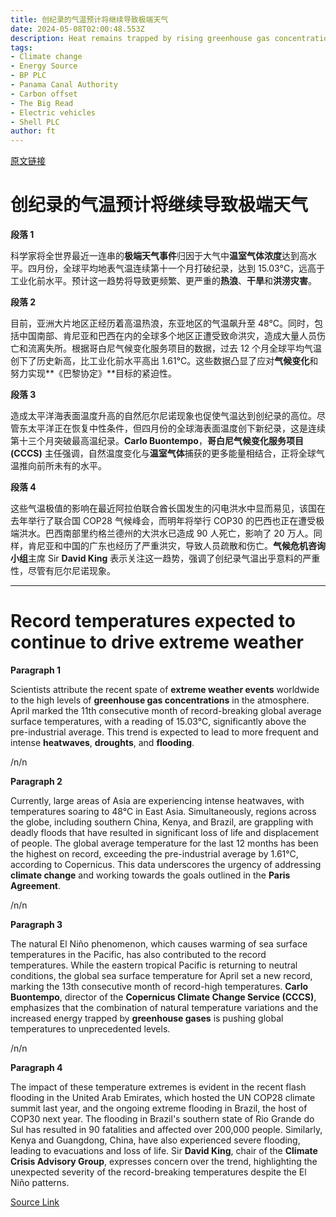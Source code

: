 ```yaml
---
title: 创纪录的气温预计将继续导致极端天气
date: 2024-05-08T02:00:48.553Z
description: Heat remains trapped by rising greenhouse gas concentrations despite cooling Pacific Ocean, scientists say
tags: 
- Climate change
- Energy Source
- BP PLC
- Panama Canal Authority
- Carbon offset
- The Big Read
- Electric vehicles
- Shell PLC
author: ft
---
```


[原文链接](https://ft.com/content/cf8f2870-6024-4c35-ae55-d0f9b465fdcd)

# 创纪录的气温预计将继续导致极端天气

**段落 1**

科学家将全世界最近一连串的**极端天气事件**归因于大气中**温室气体浓度**达到高水平。四月份，全球平均地表气温连续第十一个月打破纪录，达到 15.03°C，远高于工业化前水平。预计这一趋势将导致更频繁、更严重的**热浪**、**干旱**和**洪涝灾害**。

**段落 2**

目前，亚洲大片地区正经历着高温热浪，东亚地区的气温飙升至 48°C。同时，包括中国南部、肯尼亚和巴西在内的全球多个地区正遭受致命洪灾，造成大量人员伤亡和流离失所。根据哥白尼气候变化服务项目的数据，过去 12 个月全球平均气温创下了历史新高，比工业化前水平高出 1.61°C。这些数据凸显了应对**气候变化**和努力实现**《巴黎协定》**目标的紧迫性。

**段落 3**

造成太平洋海表面温度升高的自然厄尔尼诺现象也促使气温达到创纪录的高位。尽管东太平洋正在恢复中性条件，但四月份的全球海表面温度创下新纪录，这是连续第十三个月突破最高温纪录。**Carlo Buontempo**，**哥白尼气候变化服务项目 (CCCS)** 主任强调，自然温度变化与**温室气体**捕获的更多能量相结合，正将全球气温推向前所未有的水平。

**段落 4**

这些气温极值的影响在最近阿拉伯联合酋长国发生的闪电洪水中显而易见，该国在去年举行了联合国 COP28 气候峰会，而明年将举行 COP30 的巴西也正在遭受极端洪水。巴西南部里约格兰德州的大洪水已造成 90 人死亡，影响了 20 万人。同样，肯尼亚和中国的广东也经历了严重洪灾，导致人员疏散和伤亡。**气候危机咨询小组**主席 Sir **David King** 表示关注这一趋势，强调了创纪录气温出乎意料的严重性，尽管有厄尔尼诺现象。

---

# Record temperatures expected to continue to drive extreme weather 

**Paragraph 1** 

Scientists attribute the recent spate of **extreme weather events** worldwide to the high levels of **greenhouse gas concentrations** in the atmosphere. April marked the 11th consecutive month of record-breaking global average surface temperatures, with a reading of 15.03°C, significantly above the pre-industrial average. This trend is expected to lead to more frequent and intense **heatwaves**, **droughts**, and **flooding**. 

/n/n

**Paragraph 2** 

Currently, large areas of Asia are experiencing intense heatwaves, with temperatures soaring to 48°C in East Asia. Simultaneously, regions across the globe, including southern China, Kenya, and Brazil, are grappling with deadly floods that have resulted in significant loss of life and displacement of people. The global average temperature for the last 12 months has been the highest on record, exceeding the pre-industrial average by 1.61°C, according to Copernicus. This data underscores the urgency of addressing **climate change** and working towards the goals outlined in the **Paris Agreement**. 

/n/n

**Paragraph 3** 

The natural El Niño phenomenon, which causes warming of sea surface temperatures in the Pacific, has also contributed to the record temperatures. While the eastern tropical Pacific is returning to neutral conditions, the global sea surface temperature for April set a new record, marking the 13th consecutive month of record-high temperatures. **Carlo Buontempo**, director of the **Copernicus Climate Change Service (CCCS)**, emphasizes that the combination of natural temperature variations and the increased energy trapped by **greenhouse gases** is pushing global temperatures to unprecedented levels. 

/n/n

**Paragraph 4** 

The impact of these temperature extremes is evident in the recent flash flooding in the United Arab Emirates, which hosted the UN COP28 climate summit last year, and the ongoing extreme flooding in Brazil, the host of COP30 next year. The flooding in Brazil's southern state of Rio Grande do Sul has resulted in 90 fatalities and affected over 200,000 people. Similarly, Kenya and Guangdong, China, have also experienced severe flooding, leading to evacuations and loss of life. Sir **David King**, chair of the **Climate Crisis Advisory Group**, expresses concern over the trend, highlighting the unexpected severity of the record-breaking temperatures despite the El Niño patterns.

[Source Link](https://ft.com/content/cf8f2870-6024-4c35-ae55-d0f9b465fdcd)

